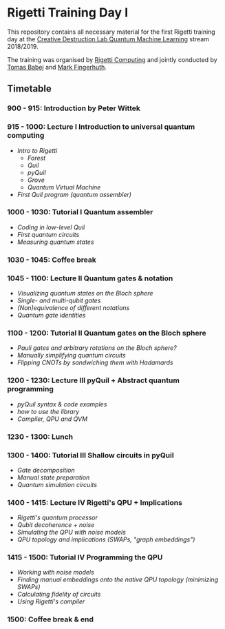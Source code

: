 # Rigetti Training Day I
This repository contains all necessary material for the first Rigetti training day at the [Creative Destruction Lab Quantum Machine Learning](https://www.creativedestructionlab.com/streams/quantum2018/) stream 2018/2019.

The training was organised by [Rigetti Computing](https://www.rigetti.com/) and jointly conducted by [Tomas Babej](https://www.linkedin.com/in/tbabej/) and [Mark Fingerhuth](https://www.linkedin.com/in/mark-fingerhuth/).

## Timetable

### 900 - 915: Introduction by Peter Wittek

### 915 - 1000: Lecture I Introduction to universal quantum computing

- _Intro to Rigetti_
	- _Forest_
	- _Quil_
	- _pyQuil_
	- _Grove_
	- _Quantum Virtual Machine_
- _First Quil program (quantum assembler)_

### 1000 - 1030: Tutorial I Quantum assembler

- _Coding in low-level Quil_
- _First quantum circuits_
- _Measuring quantum states_

### 1030 - 1045: Coffee break

### 1045 - 1100: Lecture II Quantum gates & notation
- _Visualizing quantum states on the Bloch sphere_
- _Single- and multi-qubit gates_
- _(Non)equivalence of different notations_
- _Quantum gate identities_

### 1100 - 1200: Tutorial II Quantum gates on the Bloch sphere
- _Pauli gates and arbitrary rotations on the Bloch sphere?_
- _Manually simplifying quantum circuits_
- _Flipping CNOTs by sandwiching them with Hadamards_

### 1200 - 1230: Lecture III pyQuil + Abstract quantum programming
- _pyQuil syntax & code examples_
- _how to use the library_
- _Compiler, QPU and QVM_

### 1230 - 1300: Lunch

### 1300 - 1400: Tutorial III Shallow circuits in pyQuil
- _Gate decomposition_
- _Manual state preparation_
- _Quantum simulation circuits_

### 1400 - 1415: Lecture IV Rigetti's QPU + Implications
- _Rigetti's quantum processor_
- _Qubit decoherence + noise_
- _Simulating the QPU with noise models_
- _QPU topology and implications (SWAPs, "graph embeddings")_

### 1415 - 1500: Tutorial IV Programming the QPU
- _Working with noise models_
- _Finding manual embeddings onto the native QPU topology (minimizing SWAPs)_
- _Calculating fidelity of circuits_
- _Using Rigetti's compiler_

### 1500: Coffee break & end
